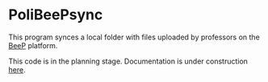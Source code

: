 PoliBeePsync
============

This program synces a local folder with files uploaded by professors on the
 [BeeP](https://beep.metid.polimi.it) platform.

This code is in the planning stage. Documentation is under construction
[here](http://www.davideolianas.com/polibeepsync/index.html).